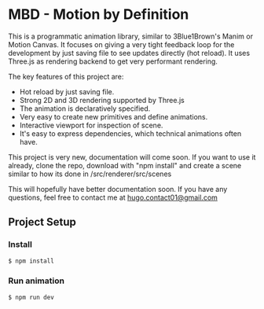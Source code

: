 # MBD - Motion by Definition

This is a programmatic animation library, similar to 3Blue1Brown's Manim or Motion Canvas. It focuses on giving a very tight feedback loop for the development by just saving file to see updates directly (hot reload). It uses Three.js as rendering backend to get very performant rendering.



The key features of this project are:

* Hot reload by just saving file.
* Strong 2D and 3D rendering supported by Three.js
* The animation is declaratively specified.
* Very easy to create new primitives and define animations.
* Interactive viewport for inspection of scene.
* It's easy to express dependencies, which technical animations often have.

This project is very new, documentation will come soon. If you want to use it already, clone the repo, download with "npm install" and create a scene similar to how its done in /src/renderer/src/scenes

This will hopefully have better documentation soon. If you have any questions, feel free to contact me at hugo.contact01@gmail.com

## Project Setup

### Install

```bash
$ npm install
```

### Run animation

```bash
$ npm run dev
```

